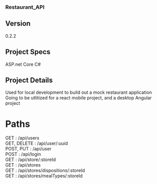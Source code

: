 ### Restaurant_API  

## Version  
0.2.2

## Project Specs  
ASP.net Core C#  

## Project Details  
Used for local development to build out a mock restaurant application  
Going to be utlitized for a react mobile project, and a desktop Angular project  

# Paths  
GET					: /api/users  
GET, DELETE			: /api/user/:uuid  
POST, PUT			: /api/user  
POST				: /api/login  
GET					: /api/store/:storeId  
GET					: /api/stores  
GET					: /api/stores/dispositions/:storeId  
GET					: /api/stores/mealTypes/:storeId  